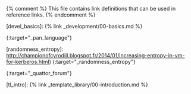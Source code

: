 {% comment %}
This file contains link definitions that can be used in reference links.
{% endcomment %}

[aquilon_add_hw]: /aquilon/management.html#adding-new-hardware-models
[aquilon_archetypes]: /aquilon/technical_details.html#archetypes
[aquilon_configuration]: /aquilon/configuration.html
[aquilon_details]: /aquilon/technical_details.html
[aquilon_domains]: /aquilon/technical_details.html#domains
[aquilon_install]: /aquilon/00-install.html
[aquilon_management]: /aquilon/management.html
[aquilon_plenary]: /aquilon/technical_details.html#plenary-templates
[aquilon_sandboxes]: /aquilon/technical_details.html#sandboxes
[aquilon_tl]: /aquilon/configuration.html#configuring-the-template-library
[aq_conf_troubleshooting]: /aquilon/site_configuration.html#troubleshooting

[devel_basics]: {% link _development/00-basics.md %}

[freenode.net]: irc://chat.freenode.net:6667

[pan_language]: http://quattor-pan.readthedocs.org/en/stable
{:target="_pan_language"}

[randomness_entropy]: http://championofcyrodiil.blogspot.fr/2014/01/increasing-entropy-in-vm-for-kerberos.html)
{:target="_randomness_entropy"}

[quattor-list]: https://groups.google.com/forum/#!forum/quattor
{:target="_quattor_forum"}

[tl_intro]: {% link _template_library/00-introduction.md %}
